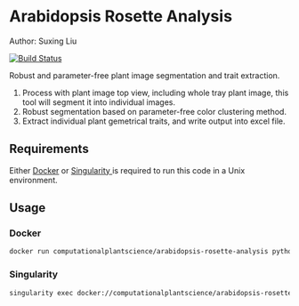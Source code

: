 # Arabidopsis Rosette Analysis

Author: Suxing Liu

[![Build Status](https://travis-ci.com/Computational-Plant-Science/arabidopsis-rosette-analysis.svg?branch=master)](https://travis-ci.com/Computational-Plant-Science/arabidopsis-rosette-analysis)

Robust and parameter-free plant image segmentation and trait extraction.

1. Process with plant image top view, including whole tray plant image, this tool will segment it into individual images.
2. Robust segmentation based on parameter-free color clustering method.
3. Extract individual plant gemetrical traits, and write output into excel file.

## Requirements

Either [Docker](https://www.docker.com/) or [Singularity ](https://sylabs.io/singularity/) is required to run this code in a Unix environment.

## Usage

### Docker

```bash
docker run computationalplantscience/arabidopsis-rosette-analysis python3 trait_extract_parallel.py -i /input/directory -o /output/directory -ft jpg
```

### Singularity

```bash
singularity exec docker://computationalplantscience/arabidopsis-rosette-analysis python3 trait_extract_parallel.py -i /input/directory -o /output/directory -ft jpg
```